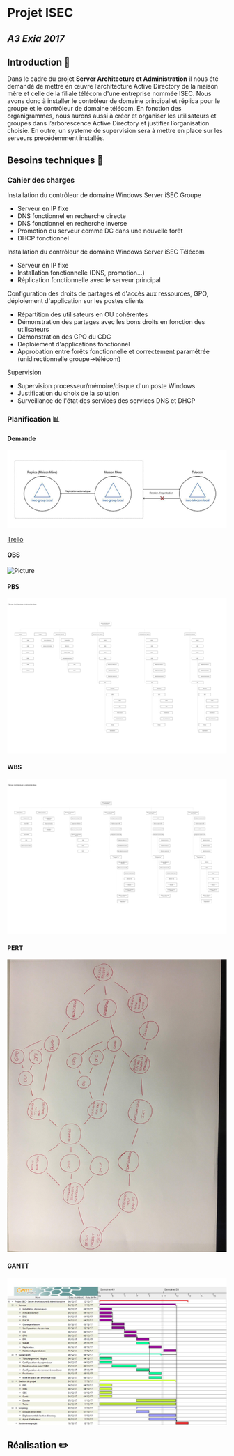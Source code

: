 # Projet ISEC
## *A3 Exia 2017*
## Introduction :mag_right:

Dans le cadre du projet **Server Architecture et Administration** il nous été demandé de mettre en œuvre l’architecture Active Directory de la maison mère et celle de la filiale télécom d'une entreprise nommée ISEC.
Nous avons donc à installer le contrôleur de domaine principal et réplica pour le groupe et le contrôleur de domaine télécom. 
En fonction des organigrammes, nous aurons aussi à créer et organiser les utilisateurs et groupes dans l’arborescence Active Directory et justifier l’organisation choisie. 
En outre, un systeme de supervision sera à mettre en place sur les serveurs précédemment installés.

## Besoins techniques :page_facing_up:
### Cahier des charges

Installation du contrôleur de domaine Windows Server iSEC Groupe
  - Serveur en IP fixe
  - DNS fonctionnel en recherche directe
  - DNS fonctionnel en recherche inverse
  - Promotion du serveur comme DC dans une nouvelle forêt
  - DHCP fonctionnel


Installation du contrôleur de domaine Windows Server iSEC Télécom
  - Serveur en IP fixe
  - Installation fonctionnelle (DNS, promotion…)
  - Réplication fonctionnelle avec le serveur principal


Configuration des droits de partages et d'accès aux ressources, GPO, déploiement d'application sur les postes clients
  - Répartition des utilisateurs en OU cohérentes
  - Démonstration des partages avec les bons droits en fonction des utilisateurs
  - Démonstration des GPO du CDC
  - Déploiement d'applications fonctionnel
  - Approbation entre forêts fonctionnelle et correctement paramétrée (unidirectionnelle groupe->télécom)


Supervision
  - Supervision processeur/mémoire/disque d'un poste Windows
  - Justification du choix de la solution
  - Surveillance de l'état des services des services DNS et DHCP


### Planification :bar_chart:

#### Demande
![Picture](img/demande_ISEC.jpg)

[Trello](https://trello.com/b/T8vvbAFE/isecproject)

#### OBS
![Picture](img/OBS_isec.jpg)
#### PBS
![Picture](img/PBS_ISEC-1.jpg)
#### WBS
![Picture](img/WBS_ISEC-1.jpg)
#### PERT
![Picture](img/PERT_ISEC.jpg)
#### GANTT
![Picture](img/Gantt.jpg)
## Réalisation :pencil2:



